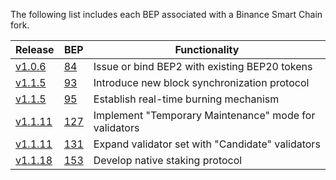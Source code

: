 The following list includes each BEP associated with a Binance Smart Chain fork.

| Release                                                          | BEP                                                            | Functionality                                         |
| ---------------------------------------------------------------- | -------------------------------------------------------------- | ----------------------------------------------------- |
| [v1.0.6](https://github.com/bnb-chain/bsc/releases/tag/v1.0.6)   | [84](https://github.com/bnb-chain/BEPs/blob/master/BEP84.md)   | Issue or bind BEP2 with existing BEP20 tokens         |
| [v1.1.5](https://github.com/bnb-chain/bsc/releases/tag/v1.1.5)   | [93](https://github.com/bnb-chain/BEPs/blob/master/BEP93.md)   | Introduce new block synchronization protocol          |
| [v1.1.5](https://github.com/bnb-chain/bsc/releases/tag/v1.1.5)   | [95](https://github.com/bnb-chain/BEPs/blob/master/BEP95.md)   | Establish real-time burning mechanism                 |
| [v1.1.11](https://github.com/bnb-chain/bsc/releases/tag/v1.1.11) | [127](https://github.com/bnb-chain/BEPs/blob/master/BEP127.md) | Implement "Temporary Maintenance" mode for validators |
| [v1.1.11](https://github.com/bnb-chain/bsc/releases/tag/v1.1.11) | [131](https://github.com/bnb-chain/BEPs/blob/master/BEP131.md) | Expand validator set with "Candidate" validators      |
| [v1.1.18](https://github.com/bnb-chain/bsc/releases/tag/v1.1.11) | [153](https://github.com/bnb-chain/BEPs/blob/master/BEP153.md) | Develop native staking protocol                       |
